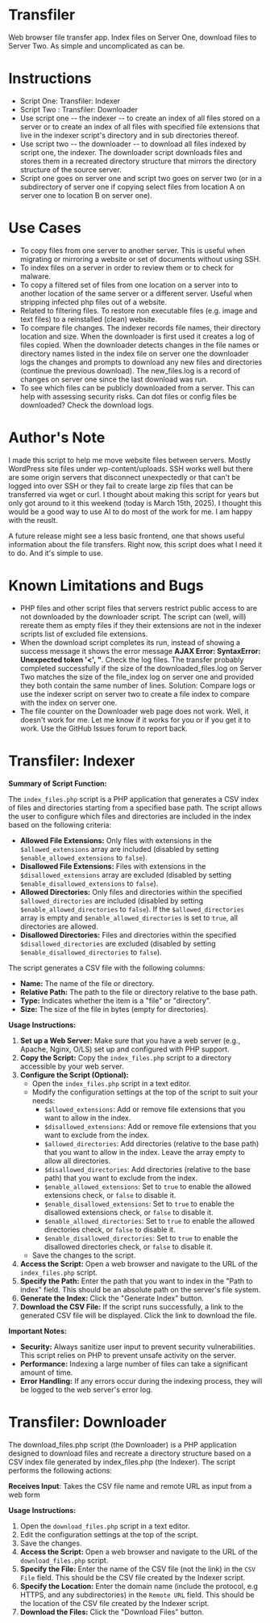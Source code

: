 # Transfiler
Web browser file transfer app. Index files on Server One, download files to Server Two. As simple and uncomplicated as can be.

# Instructions

* Script One: Transfiler: Indexer
* Script Two : Transfiler: Downloader
* Use script one -- the indexer -- to create an index of all files stored on a server or to create an index of all files with specified file extensions that live in the indexer script's directory and in sub directories thereof.
* Use script two -- the downloader -- to download all files indexed by script one, the indexer. The downloader script downloads files and stores them in a recreated directory structure that mirrors the directory structure of the source server.
* Script one goes on server one and script two goes on server two (or in a subdirectory of server one if copying select files from location A on server one to location B on server one).

# Use Cases

* To copy files from one server to another server. This is useful when migrating or mirroring a website or set of documents without using SSH.
* To index files on a server in order to review them or to check for malware.
* To copy a filtered set of files from one location on a server into to another location of the same server or a different server. Useful when stripping infected php files out of a website.
* Related to filtering files. To restore non executable files (e.g. image and text files) to a reinstalled (clean) website.
* To compare file changes. The indexer records file names, their directory location and size. When the downloader is first used it creates a log of files copied. When the downloader detects changes in the file names or directory names listed in the index file on server one the downloader logs the changes and prompts to download any new files and directories (continue the previous download). The new_files.log is a record of changes on server one since the last download was run.
* To see which files can be publicly downloaded from a server. This can help with assessing security risks. Can dot files or config files be downloaded? Check the download logs.

# Author's Note

I made this script to help me move website files between servers. Mostly WordPress site files under wp-content/uploads. SSH works well but there are some origin servers that disconnect unexpectedly or that can't be logged into over SSH or they fail to create large zip files that can be transferred via wget or curl. I thought about making this script for years but only got around to it this weekend (today is March 15th, 2025). I thought this would be a good way to use AI to do most of the work for me. I am happy with the reuslt.

A future release might see a less basic frontend, one that shows useful information about the file transfers. Right now, this script does what I need it to do. And it's simple to use.

# Known Limitations and Bugs

* PHP files and other script files that servers restrict public access to are not downloaded by the downloader script. The script can (well, will) rereate them as empty files if they their extensions are not in the indexer scripts list of excluded file extensions.
* When the download script completes its run, instead of showing a success message it shows the error message **AJAX Error: SyntaxError: Unexpected token '<', "**. Check the log files. The transfer probably completed successfully if the size of the downloaded_files.log on Server Two matches the size of the file_index log on server one and provided they both contain the same number of lines. Solution: Compare logs or use the indexer script on server two to create a file index to compare with the index on server one.
* The file counter on the Downloader web page does not work. Well, it doesn't work for me. Let me know if it works for you or if you get it to work. Use the GitHub Issues forum to report back.

# Transfiler: Indexer

**Summary of Script Function:**

The `index_files.php` script is a PHP application that generates a CSV index of files and directories starting from a specified base path. The script allows the user to configure which files and directories are included in the index based on the following criteria:

*   **Allowed File Extensions:** Only files with extensions in the `$allowed_extensions` array are included (disabled by setting `$enable_allowed_extensions` to `false`).
*   **Disallowed File Extensions:** Files with extensions in the `$disallowed_extensions` array are excluded (disabled by setting `$enable_disallowed_extensions` to `false`).
*   **Allowed Directories:** Only files and directories within the specified `$allowed_directories` are included (disabled by setting `$enable_allowed_directories` to `false`). If the `$allowed_directories` array is empty and `$enable_allowed_directories` is set to `true`, all directories are allowed.
*   **Disallowed Directories:** Files and directories within the specified `$disallowed_directories` are excluded (disabled by setting `$enable_disallowed_directories` to `false`).

The script generates a CSV file with the following columns:

*   **Name:** The name of the file or directory.
*   **Relative Path:** The path to the file or directory relative to the base path.
*   **Type:** Indicates whether the item is a "file" or "directory".
*   **Size:** The size of the file in bytes (empty for directories).

**Usage Instructions:**

1.  **Set up a Web Server:** Make sure that you have a web server (e.g., Apache, Nginx, O/LS) set up and configured with PHP support.
2.  **Copy the Script:** Copy the `index_files.php` script to a directory accessible by your web server.
3.  **Configure the Script (Optional):**
    *   Open the `index_files.php` script in a text editor.
    *   Modify the configuration settings at the top of the script to suit your needs:
        *   `$allowed_extensions`:  Add or remove file extensions that you want to allow in the index.
        *   `$disallowed_extensions`: Add or remove file extensions that you want to exclude from the index.
        *   `$allowed_directories`: Add directories (relative to the base path) that you want to allow in the index.  Leave the array empty to allow all directories.
        *   `$disallowed_directories`: Add directories (relative to the base path) that you want to exclude from the index.
        *   `$enable_allowed_extensions`: Set to `true` to enable the allowed extensions check, or `false` to disable it.
        *   `$enable_disallowed_extensions`: Set to `true` to enable the disallowed extensions check, or `false` to disable it.
        *   `$enable_allowed_directories`: Set to `true` to enable the allowed directories check, or `false` to disable it.
        *   `$enable_disallowed_directories`: Set to `true` to enable the disallowed directories check, or `false` to disable it.
    *   Save the changes to the script.
4.  **Access the Script:** Open a web browser and navigate to the URL of the `index_files.php` script.
5.  **Specify the Path:** Enter the path that you want to index in the "Path to index" field. This should be an absolute path on the server's file system.
6.  **Generate the Index:** Click the "Generate Index" button.
7.  **Download the CSV File:** If the script runs successfully, a link to the generated CSV file will be displayed. Click the link to download the file.

**Important Notes:**

*   **Security:** Always sanitize user input to prevent security vulnerabilities. This script relies on PHP to prevent unsafe activity on the server.
*   **Performance:** Indexing a large number of files can take a significant amount of time.
*   **Error Handling:** If any errors occur during the indexing process, they will be logged to the web server's error log.

# Transfiler: Downloader

The download_files.php script (the Downloader) is a PHP application designed to download files and recreate a directory structure based on a CSV index file generated by index_files.php (the Indexer). The script performs the following actions:

**Receives Input**: Takes the CSV file name and remote URL as input from a web form

**Usage Instructions:**

1. Open the `download_files.php` script in a text editor.
2. Edit the configuration settings at the top of the script.
3. Save the changes.
4.  **Access the Script:** Open a web browser and navigate to the URL of the `download_files.php` script.
5.  **Specify the File:** Enter the name of the CSV file (not the link) in the `CSV File` field. This should be the CSV file created by the Indexer script.
6.  **Specify the Location:** Enter the domain name (include the protocol, e.g HTTPS, and any subdirectories) in the `Remote URL` field. This should be the location of the CSV file created by the Indexer script.
7.  **Download the Files:** Click the "Download Files" button.
